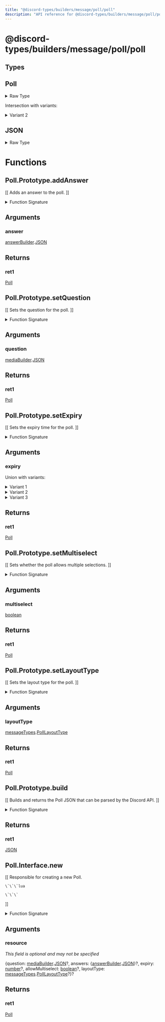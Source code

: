 ```yaml
---
title: "@discord-types/builders/message/poll/poll"
description: "API reference for @discord-types/builders/message/poll/poll"
---
```


<div id="@discord-types/builders/message/poll/poll"></div>

# @discord-types/builders/message/poll/poll

<div id="Types"></div>

## Types

<div id="Poll"></div>

## Poll

<details>
<summary>Raw Type</summary>

```luau
type Poll = Poll.Prototype, & {
	question: mediaBuilder.JSON,

	answers: {answerBuilder.JSON},

	expiry: string,

	allowMultiselect: boolean,

	layoutType: messageTypes.PollLayoutType
}
```

</details>

Intersection with variants:

<details>
<summary>Variant 2</summary>

<TypeTable
	type={{
		"question": {
			type: "[mediaBuilder](#module.mediaBuilder).[JSON](#JSON)",
			description: "",
			required: true
		},
		"answers": {
			type: "\{[answerBuilder](#module.answerBuilder).[JSON](#JSON)\}",
			description: "",
			required: true
		},
		"expiry": {
			type: "[string](#string)",
			description: "",
			required: true
		},
		"allowMultiselect": {
			type: "[boolean](#boolean)",
			description: "",
			required: true
		},
		"layoutType": {
			type: "[messageTypes](#module.messageTypes).[PollLayoutType](#PollLayoutType)",
			description: "",
			required: true
		},
	}}
/>
</details>

<div id="JSON"></div>

## JSON

<details>
<summary>Raw Type</summary>

```luau
type JSON = Poll.Prototype.build(nil :: any),
```

</details>

<div id="Functions"></div>

# Functions

<div id="Poll.Prototype.addAnswer"></div>

## Poll.Prototype.addAnswer

\[\[
	Adds an answer to the poll.
\]\]

<details>
<summary>Function Signature</summary>

```luau
--[[
	Adds an answer to the poll.
]]
function Poll.Prototype.addAnswer(self: Poll, answer: answerBuilder.JSON) -> Poll end
```

</details>

<div id="Arguments"></div>

## Arguments

<div id="answer"></div>

### answer

[answerBuilder](#module.answerBuilder).[JSON](#JSON)



<div id="Returns"></div>

## Returns

<div id="ret1"></div>

### ret1

[Poll](#Poll)<div id="Poll.Prototype.setQuestion"></div>

## Poll.Prototype.setQuestion

\[\[
	Sets the question for the poll.
\]\]

<details>
<summary>Function Signature</summary>

```luau
--[[
	Sets the question for the poll.
]]
function Poll.Prototype.setQuestion(self: Poll, question: mediaBuilder.JSON) -> Poll end
```

</details>

<div id="Arguments"></div>

## Arguments

<div id="question"></div>

### question

[mediaBuilder](#module.mediaBuilder).[JSON](#JSON)



<div id="Returns"></div>

## Returns

<div id="ret1"></div>

### ret1

[Poll](#Poll)<div id="Poll.Prototype.setExpiry"></div>

## Poll.Prototype.setExpiry

\[\[
	Sets the expiry time for the poll.
\]\]

<details>
<summary>Function Signature</summary>

```luau
--[[
	Sets the expiry time for the poll.
]]
function Poll.Prototype.setExpiry(self: Poll, expiry: string | number | datetime.DateTime) -> Poll end
```

</details>

<div id="Arguments"></div>

## Arguments

<div id="expiry"></div>

### expiry

Union with variants:

<details>
<summary>Variant 1</summary>

[string](#string)

</details>

<details>
<summary>Variant 2</summary>

[number](#number)

</details>

<details>
<summary>Variant 3</summary>

[datetime](#module.datetime).[DateTime](#DateTime)



</details>

<div id="Returns"></div>

## Returns

<div id="ret1"></div>

### ret1

[Poll](#Poll)<div id="Poll.Prototype.setMultiselect"></div>

## Poll.Prototype.setMultiselect

\[\[
	Sets whether the poll allows multiple selections.
\]\]

<details>
<summary>Function Signature</summary>

```luau
--[[
	Sets whether the poll allows multiple selections.
]]
function Poll.Prototype.setMultiselect(self: Poll, multiselect: boolean) -> Poll end
```

</details>

<div id="Arguments"></div>

## Arguments

<div id="multiselect"></div>

### multiselect

[boolean](#boolean)

<div id="Returns"></div>

## Returns

<div id="ret1"></div>

### ret1

[Poll](#Poll)<div id="Poll.Prototype.setLayoutType"></div>

## Poll.Prototype.setLayoutType

\[\[
	Sets the layout type for the poll.
\]\]

<details>
<summary>Function Signature</summary>

```luau
--[[
	Sets the layout type for the poll.
]]
function Poll.Prototype.setLayoutType(self: Poll, layoutType: messageTypes.PollLayoutType) -> Poll end
```

</details>

<div id="Arguments"></div>

## Arguments

<div id="layoutType"></div>

### layoutType

[messageTypes](#module.messageTypes).[PollLayoutType](#PollLayoutType)



<div id="Returns"></div>

## Returns

<div id="ret1"></div>

### ret1

[Poll](#Poll)<div id="Poll.Prototype.build"></div>

## Poll.Prototype.build

\[\[
	Builds and returns the Poll JSON that can be parsed by the Discord API.
\]\]

<details>
<summary>Function Signature</summary>

```luau
--[[
	Builds and returns the Poll JSON that can be parsed by the Discord API.
]]
function Poll.Prototype.build(self: Poll) -> JSON end
```

</details>

<div id="Returns"></div>

## Returns

<div id="ret1"></div>

### ret1

[JSON](#JSON)<div id="Poll.Interface.new"></div>

## Poll.Interface.new

\[\[
	Responsible for creating a new Poll.

	\`\`\`lua
	
	\`\`\`
\]\]

<details>
<summary>Function Signature</summary>

```luau
--[[
	Responsible for creating a new Poll.

	\`\`\`lua
	
	\`\`\`
]]
function Poll.Interface.new(resource: {
		question: mediaBuilder.JSON?,

		answers: {answerBuilder.JSON}?,

		expiry: number?,

		allowMultiselect: boolean?,

		layoutType: messageTypes.PollLayoutType?
	}?) -> Poll end
```

</details>

<div id="Arguments"></div>

## Arguments

<div id="resource"></div>

### resource

*This field is optional and may not be specified*

\{question: [mediaBuilder](#module.mediaBuilder).[JSON](#JSON)?, answers: \{[answerBuilder](#module.answerBuilder).[JSON](#JSON)\}?, expiry: [number](#number)?, allowMultiselect: [boolean](#boolean)?, layoutType: [messageTypes](#module.messageTypes).[PollLayoutType](#PollLayoutType)?\}?

<div id="Returns"></div>

## Returns

<div id="ret1"></div>

### ret1

[Poll](#Poll)